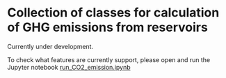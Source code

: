 # Collection of classes for calculation of GHG emissions from reservoirs

Currently under development.

To check what features are currently support, please open and run the Jupyter notebook [run_CO2_emission.ipynb](./run_CO2_emission.ipynb)
